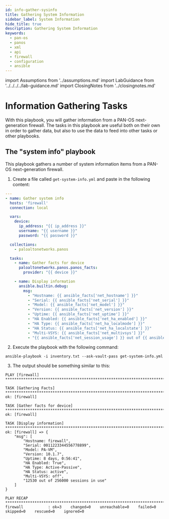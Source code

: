 ```yaml
---
id: info-gather-sysinfo
title: Gathering System Information
sidebar_label: System Information
hide_title: true
description: Gathering System Information
keywords:
  - pan-os
  - panos
  - xml
  - api
  - firewall
  - configuration
  - ansible
---
```


import Assumptions from '../assumptions.md'
import LabGuidance from '../../../../lab-guidance.md'
import ClosingNotes from '../closingnotes.md'

# Information Gathering Tasks

With this playbook, you will gather information from a PAN-OS next-generation firewall. The tasks in this playbook are useful both on their own in order to gather data, but also to use the data to feed into other tasks or other playbooks.

<Assumptions components={props.components} />

<LabGuidance components={props.components} />

## The "system info" playbook

This playbook gathers a number of system information items from a PAN-OS next-generation firewall.

1. Create a file called ```get-system-info.yml``` and paste in the following content:
```yaml
---
- name: Gather system info
  hosts: 'firewall'
  connection: local

  vars:
    device:
      ip_address: "{{ ip_address }}"
      username: "{{ username }}"
      password: "{{ password }}"

  collections:
    - paloaltonetworks.panos

  tasks:
    - name: Gather facts for device
      paloaltonetworks.panos.panos_facts:
        provider: "{{ device }}"

    - name: Display information
      ansible.builtin.debug:
        msg:
          - "Hostname: {{ ansible_facts['net_hostname'] }}"
          - "Serial: {{ ansible_facts['net_serial'] }}"
          - "Model: {{ ansible_facts['net_model'] }}"
          - "Version: {{ ansible_facts['net_version'] }}"
          - "Uptime: {{ ansible_facts['net_uptime'] }}"
          - "HA Enabled: {{ ansible_facts['net_ha_enabled'] }}"
          - "HA Type: {{ ansible_facts['net_ha_localmode'] }}"
          - "HA Status: {{ ansible_facts['net_ha_localstate'] }}"
          - "Multi-VSYS: {{ ansible_facts['net_multivsys'] }}"
          - "{{ ansible_facts['net_session_usage'] }} out of {{ ansible_facts['net_session_max'] }} sessions in use"
```
2. Execute the playbook with the following command:
```
ansible-playbook -i inventory.txt --ask-vault-pass get-system-info.yml
```
3. The output should be something similar to this:
```
PLAY [firewall] ********************************************************************************************

TASK [Gathering Facts] *************************************************************************************
ok: [firewall]

TASK [Gather facts for device] *****************************************************************************
ok: [firewall]

TASK [Display information] *********************************************************************************
ok: [firewall] => {
    "msg": [
        "Hostname: firewall",
        "Serial: 0011223344556778899",
        "Model: PA-VM",
        "Version: 10.1.7",
        "Uptime: 8 days, 0:56:41",
        "HA Enabled: True",
        "HA Type: Active-Passive",
        "HA Status: active",
        "Multi-VSYS: off",
        "12530 out of 256000 sessions in use"
    ]
}

PLAY RECAP *************************************************************************************************
firewall           : ok=3    changed=0    unreachable=0    failed=0    skipped=0    rescued=0    ignored=0   
```

<ClosingNotes components={props.components} />